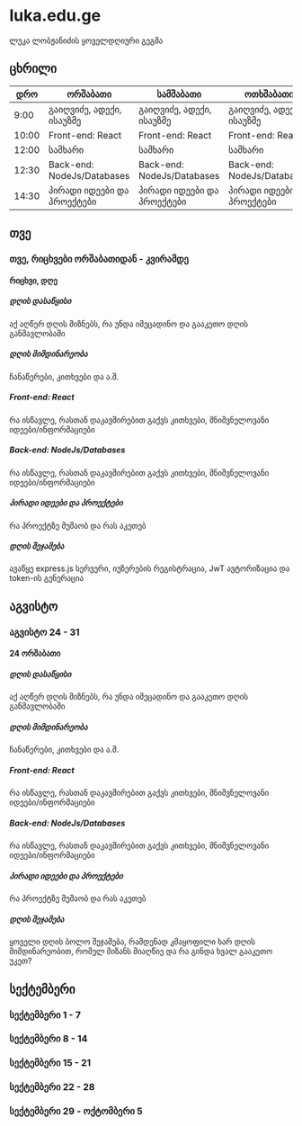 # luka.edu.ge
ლუკა ლობჟანიძის ყოველდღიური გეგმა

## ცხრილი
| დრო   | ორშაბათი                   | სამშაბათი                  | ოთხშაბათი                  | ხუთშაბათი                  | პარასკევი                  | შაბათი                     | კვირა                      |
| ----- | -------------------------- | -------------------------- | -------------------------- | -------------------------- | -------------------------- | -------------------------- | -------------------------- |
| 9:00  | გაიღვიძე, ადექი, ისაუზმე   | გაიღვიძე, ადექი, ისაუზმე   | გაიღვიძე, ადექი, ისაუზმე   | გაიღვიძე, ადექი, ისაუზმე   | გაიღვიძე, ადექი, ისაუზმე   | გაიღვიძე, ადექი, ისაუზმე   | გაიღვიძე, ადექი, ისაუზმე   |
| 10:00 | Front-end: React           | Front-end: React           | Front-end: React           | Front-end: React           | Front-end: React           | Front-end: React           | Front-end: React           |
| 12:00 | სამხარი                    | სამხარი                    | სამხარი                    | სამხარი                    | სამხარი                    | სამხარი                    | სამხარი                    |
| 12:30 | Back-end: NodeJs/Databases | Back-end: NodeJs/Databases | Back-end: NodeJs/Databases | Back-end: NodeJs/Databases | Back-end: NodeJs/Databases | Back-end: NodeJs/Databases | Back-end: NodeJs/Databases |
| 14:30 | პირადი იდეები და პროექტები | პირადი იდეები და პროექტები | პირადი იდეები და პროექტები | პირადი იდეები და პროექტები | პირადი იდეები და პროექტები | პირადი იდეები და პროექტები | პირადი იდეები და პროექტები |

## თვე

### თვე, რიცხვები ორშაბათიდან - კვირამდე
#### რიცხვი, დღე
##### დღის დასაწყისი
აქ აღწერ დღის მიზნებს, რა უნდა იმეცადინო და გააკეთო დღის განმავლობაში

##### დღის მიმდინარეობა
ჩანაწერები, კითხვები და ა.შ.

##### Front-end: React
რა ისწავლე, რასთან დაკავშირებით გაქვს კითხვები, მნიშვნელოვანი იდეები/ინფორმაციები

##### Back-end: NodeJs/Databases
რა ისწავლე, რასთან დაკავშირებით გაქვს კითხვები, მნიშვნელოვანი იდეები/ინფორმაციები

##### პირადი იდეები და პროექტები
რა პროექტზე მუშაობ და რას აკეთებ

##### დღის შეჯამება
ავაწყე express.js სერვერი, იუზერების რეგისტრაცია, JwT ავტორიზაცია და token-ის გენერაცია




## აგვისტო

### აგვისტო 24 - 31
#### 24 ორშაბათი 
##### დღის დასაწყისი
აქ აღწერ დღის მიზნებს, რა უნდა იმეცადინო და გააკეთო დღის განმავლობაში

##### დღის მიმდინარეობა
ჩანაწერები, კითხვები და ა.შ.

##### Front-end: React
რა ისწავლე, რასთან დაკავშირებით გაქვს კითხვები, მნიშვნელოვანი იდეები/ინფორმაციები

##### Back-end: NodeJs/Databases
რა ისწავლე, რასთან დაკავშირებით გაქვს კითხვები, მნიშვნელოვანი იდეები/ინფორმაციები

##### პირადი იდეები და პროექტები
რა პროექტზე მუშაობ და რას აკეთებ

##### დღის შეჯამება
ყოველი დღის ბოლო შეჯამება, რამდენად კმაყოფილი ხარ დღის მიმდინარეობით, რომელ მიზანს მიაღწიე და რა გინდა ხვალ გააკეთო უკეთ?


## სექტემბერი

### სექტემბერი 1 - 7

### სექტემბერი 8 - 14

### სექტემბერი 15 - 21

### სექტემბერი 22 - 28

### სექტემბერი 29 - ოქტომბერი 5

